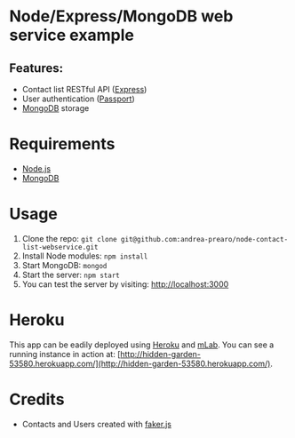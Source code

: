 # Node/Express/MongoDB web service example
## Features:
- Contact list RESTful API ([Express](http://expressjs.com/))
- User authentication ([Passport](http://passportjs.org/))
- [MongoDB](https://www.mongodb.org/) storage

# Requirements
- [Node.js](https://nodejs.org/en/)
- [MongoDB](https://www.mongodb.org/)

# Usage
1. Clone the repo: ```git clone git@github.com:andrea-prearo/node-contact-list-webservice.git``` 
2. Install Node modules: ```npm install```
3. Start MongoDB: ```mongod```
4. Start the server: ```npm start```
5. You can test the server by visiting: [http://localhost:3000](http://localhost:3000)

# Heroku
This app can be eadily deployed using [Heroku](https://www.heroku.com/) and [mLab](https://www.mlab.com/).
You can see a running instance in action at: [http://hidden-garden-53580.herokuapp.com/](http://hidden-garden-53580.herokuapp.com/).

# Credits
- Contacts and Users created with [faker.js](https://github.com/FotoVerite/Faker.js)
